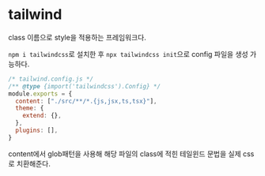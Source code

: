 # tailwind

class 이름으로 style을 적용하는 프레임워크다.

`npm i tailwindcss`로 설치한 후
`npx tailwindcss init`으로 config 파일을 생성 가능하다.

```js
/* tailwind.config.js */
/** @type {import('tailwindcss').Config} */
module.exports = {
  content: ["./src/**/*.{js,jsx,ts,tsx}"],
  theme: {
    extend: {},
  },
  plugins: [],
}
```

content에서 glob패턴을 사용해  해당 파일의 class에 적힌 테일윈드 문법을 실제 css로 치환해준다.